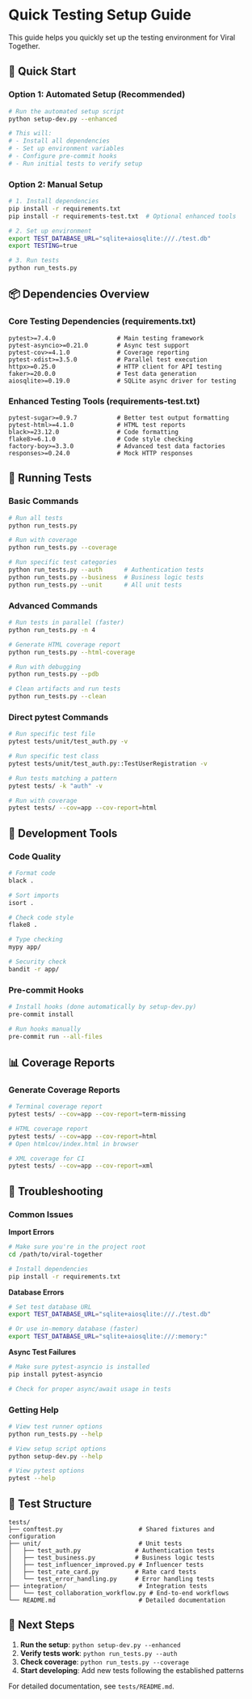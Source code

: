# Quick Testing Setup Guide

This guide helps you quickly set up the testing environment for Viral Together.

## 🚀 Quick Start

### Option 1: Automated Setup (Recommended)
```bash
# Run the automated setup script
python setup-dev.py --enhanced

# This will:
# - Install all dependencies
# - Set up environment variables
# - Configure pre-commit hooks
# - Run initial tests to verify setup
```

### Option 2: Manual Setup
```bash
# 1. Install dependencies
pip install -r requirements.txt
pip install -r requirements-test.txt  # Optional enhanced tools

# 2. Set up environment
export TEST_DATABASE_URL="sqlite+aiosqlite:///./test.db"
export TESTING=true

# 3. Run tests
python run_tests.py
```

## 📦 Dependencies Overview

### Core Testing Dependencies (requirements.txt)
```
pytest>=7.4.0                 # Main testing framework
pytest-asyncio>=0.21.0        # Async test support
pytest-cov>=4.1.0             # Coverage reporting
pytest-xdist>=3.5.0           # Parallel test execution
httpx>=0.25.0                 # HTTP client for API testing
faker>=20.0.0                 # Test data generation
aiosqlite>=0.19.0             # SQLite async driver for testing
```

### Enhanced Testing Tools (requirements-test.txt)
```
pytest-sugar>=0.9.7           # Better test output formatting
pytest-html>=4.1.0            # HTML test reports
black>=23.12.0                # Code formatting
flake8>=6.1.0                 # Code style checking
factory-boy>=3.3.0            # Advanced test data factories
responses>=0.24.0             # Mock HTTP responses
```

## 🧪 Running Tests

### Basic Commands
```bash
# Run all tests
python run_tests.py

# Run with coverage
python run_tests.py --coverage

# Run specific test categories
python run_tests.py --auth      # Authentication tests
python run_tests.py --business  # Business logic tests
python run_tests.py --unit      # All unit tests
```

### Advanced Commands
```bash
# Run tests in parallel (faster)
python run_tests.py -n 4

# Generate HTML coverage report
python run_tests.py --html-coverage

# Run with debugging
python run_tests.py --pdb

# Clean artifacts and run tests
python run_tests.py --clean
```

### Direct pytest Commands
```bash
# Run specific test file
pytest tests/unit/test_auth.py -v

# Run specific test class
pytest tests/unit/test_auth.py::TestUserRegistration -v

# Run tests matching a pattern
pytest tests/ -k "auth" -v

# Run with coverage
pytest tests/ --cov=app --cov-report=html
```

## 🔧 Development Tools

### Code Quality
```bash
# Format code
black .

# Sort imports
isort .

# Check code style
flake8 .

# Type checking
mypy app/

# Security check
bandit -r app/
```

### Pre-commit Hooks
```bash
# Install hooks (done automatically by setup-dev.py)
pre-commit install

# Run hooks manually
pre-commit run --all-files
```

## 📊 Coverage Reports

### Generate Coverage Reports
```bash
# Terminal coverage report
pytest tests/ --cov=app --cov-report=term-missing

# HTML coverage report
pytest tests/ --cov=app --cov-report=html
# Open htmlcov/index.html in browser

# XML coverage for CI
pytest tests/ --cov=app --cov-report=xml
```

## 🐛 Troubleshooting

### Common Issues

**Import Errors**
```bash
# Make sure you're in the project root
cd /path/to/viral-together

# Install dependencies
pip install -r requirements.txt
```

**Database Errors**
```bash
# Set test database URL
export TEST_DATABASE_URL="sqlite+aiosqlite:///./test.db"

# Or use in-memory database (faster)
export TEST_DATABASE_URL="sqlite+aiosqlite:///:memory:"
```

**Async Test Failures**
```bash
# Make sure pytest-asyncio is installed
pip install pytest-asyncio

# Check for proper async/await usage in tests
```

### Getting Help
```bash
# View test runner options
python run_tests.py --help

# View setup script options
python setup-dev.py --help

# View pytest options
pytest --help
```

## 📁 Test Structure

```
tests/
├── conftest.py                     # Shared fixtures and configuration
├── unit/                           # Unit tests
│   ├── test_auth.py               # Authentication tests
│   ├── test_business.py           # Business logic tests
│   ├── test_influencer_improved.py # Influencer tests
│   ├── test_rate_card.py          # Rate card tests
│   └── test_error_handling.py     # Error handling tests
├── integration/                    # Integration tests
│   └── test_collaboration_workflow.py # End-to-end workflows
└── README.md                       # Detailed documentation
```

## 🎯 Next Steps

1. **Run the setup**: `python setup-dev.py --enhanced`
2. **Verify tests work**: `python run_tests.py --auth`
3. **Check coverage**: `python run_tests.py --coverage`
4. **Start developing**: Add new tests following the established patterns

For detailed documentation, see `tests/README.md`. 